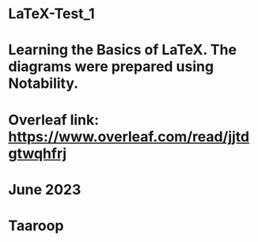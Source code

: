 # LaTeX-Test_1
# Learning the Basics of LaTeX. The diagrams were prepared using Notability.
# Overleaf link: https://www.overleaf.com/read/jjtdgtwqhfrj
# June 2023
# Taaroop
